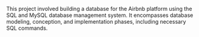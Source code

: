 This project involved building a database for the Airbnb platform using the SQL and MySQL database management system.
It encompasses database modeling, conception, and implementation phases, including necessary SQL commands.
